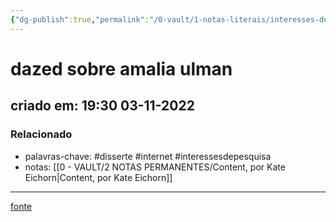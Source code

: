 ```yaml
---
{"dg-publish":true,"permalink":"/0-vault/1-notas-literais/interesses-de-pesquisa/dazed-sobre-amalia-ulman/","tags":["disserte","internet","interessesdepesquisa"],"dgHomeLink":true,"dgShowLocalGraph":true,"dgShowFileTree":true,"dgEnableSearch":true}
---
```


# dazed sobre amalia ulman
## criado em: 19:30 03-11-2022

### Relacionado
- palavras-chave: #disserte #internet #interessesdepesquisa
- notas: [[0 - VAULT/2 NOTAS PERMANENTES/Content, por Kate Eichorn\|Content, por Kate Eichorn]]
---
[fonte](https://www.dazeddigital.com/art-photography/article/39375/1/amalia-ulman-2014-instagram-hoax-predicted-the-way-we-use-social-media)


